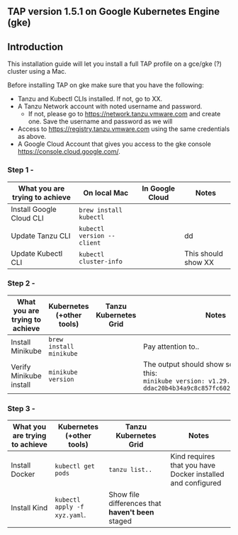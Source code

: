 ## TAP version 1.5.1 on Google Kubernetes Engine (gke)

## Introduction
This installation guide will let you install a full TAP profile on a gce/gke (?) cluster using a Mac.

Before installing TAP on gke make sure that you have the following:
* Tanzu and Kubectl CLIs installed. If not, go to XX.
* A Tanzu Network account with noted username and password.
  - If not, please go to https://network.tanzu.vmware.com and create one. Save the username and password as we will 
* Access to https://registry.tanzu.vmware.com using the same credentials as above.
* A Google Cloud Account that gives you access to the gke console https://console.cloud.google.com/.

### Step 1 - 
| What you are trying to achieve | On local Mac | In Google Cloud | Notes |
| --- | --- | --- | --- |
| Install Google Cloud CLI | `brew install kubectl` |  |  |
| Update Tanzu CLI | `kubectl version --client` |  | dd |
| Update Kubectl CLI |`kubectl cluster-info`||This should show XX|

### Step 2 - 
| What you are trying to achieve | Kubernetes (+other tools) | Tanzu Kubernetes Grid | Notes |
| --- | --- | --- | --- |
| Install Minikube | `brew install minikube` |  | Pay attention to.. |
| Verify Minikube install | `minikube version` | | The output should show something like this:<br />`minikube version: v1.29.0 commit: ddac20b4b34a9c8c857fc602203b6ba2679794d3`|

### Step 3 - 
| What you are trying to achieve | Kubernetes (+other tools) | Tanzu Kubernetes Grid | Notes |
| --- | --- | --- | --- |
| Install Docker | `kubectl get pods` | `tanzu list..`| Kind requires that you have Docker installed and configured |
| Install Kind | `kubectl apply -f xyz.yaml`. | Show file differences that **haven't been** staged |
